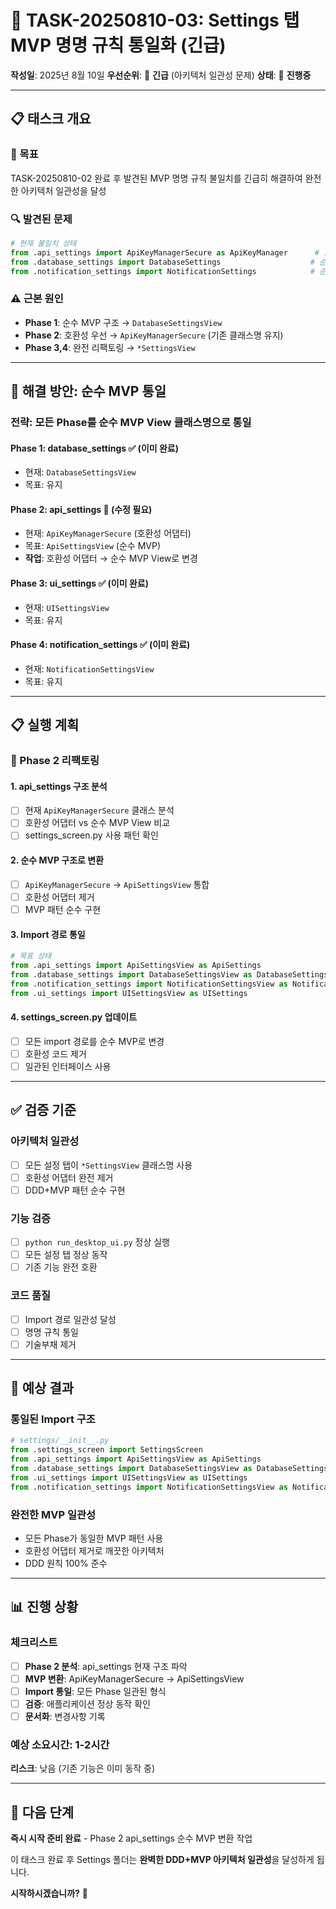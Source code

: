 # 🚨 **TASK-20250810-03: Settings 탭 MVP 명명 규칙 통일화 (긴급)**

**작성일**: 2025년 8월 10일
**우선순위**: 🔴 **긴급** (아키텍처 일관성 문제)
**상태**: 🔄 **진행중**

---

## 📋 **태스크 개요**

### **🎯 목표**
TASK-20250810-02 완료 후 발견된 MVP 명명 규칙 불일치를 긴급히 해결하여 완전한 아키텍처 일관성을 달성

### **🔍 발견된 문제**
```python
# 현재 불일치 상태
from .api_settings import ApiKeyManagerSecure as ApiKeyManager      # 호환성 우선 전략
from .database_settings import DatabaseSettings                    # 순수 MVP 전략
from .notification_settings import NotificationSettings            # 순수 MVP 전략
```

### **⚠️ 근본 원인**
- **Phase 1**: 순수 MVP 구조 → `DatabaseSettingsView`
- **Phase 2**: 호환성 우선 → `ApiKeyManagerSecure` (기존 클래스명 유지)
- **Phase 3,4**: 완전 리팩토링 → `*SettingsView`

---

## 🎯 **해결 방안: 순수 MVP 통일**

### **전략**: 모든 Phase를 순수 MVP View 클래스명으로 통일

#### **Phase 1: database_settings** ✅ (이미 완료)
- 현재: `DatabaseSettingsView`
- 목표: 유지

#### **Phase 2: api_settings** 🔄 (수정 필요)
- 현재: `ApiKeyManagerSecure` (호환성 어댑터)
- 목표: `ApiSettingsView` (순수 MVP)
- **작업**: 호환성 어댑터 → 순수 MVP View로 변경

#### **Phase 3: ui_settings** ✅ (이미 완료)
- 현재: `UISettingsView`
- 목표: 유지

#### **Phase 4: notification_settings** ✅ (이미 완료)
- 현재: `NotificationSettingsView`
- 목표: 유지

---

## 📋 **실행 계획**

### **🔧 Phase 2 리팩토링**

#### **1. api_settings 구조 분석**
- [ ] 현재 `ApiKeyManagerSecure` 클래스 분석
- [ ] 호환성 어댑터 vs 순수 MVP View 비교
- [ ] settings_screen.py 사용 패턴 확인

#### **2. 순수 MVP 구조로 변환**
- [ ] `ApiKeyManagerSecure` → `ApiSettingsView` 통합
- [ ] 호환성 어댑터 제거
- [ ] MVP 패턴 순수 구현

#### **3. Import 경로 통일**
```python
# 목표 상태
from .api_settings import ApiSettingsView as ApiSettings
from .database_settings import DatabaseSettingsView as DatabaseSettings
from .notification_settings import NotificationSettingsView as NotificationSettings
from .ui_settings import UISettingsView as UISettings
```

#### **4. settings_screen.py 업데이트**
- [ ] 모든 import 경로를 순수 MVP로 변경
- [ ] 호환성 코드 제거
- [ ] 일관된 인터페이스 사용

---

## ✅ **검증 기준**

### **아키텍처 일관성**
- [ ] 모든 설정 탭이 `*SettingsView` 클래스명 사용
- [ ] 호환성 어댑터 완전 제거
- [ ] DDD+MVP 패턴 순수 구현

### **기능 검증**
- [ ] `python run_desktop_ui.py` 정상 실행
- [ ] 모든 설정 탭 정상 동작
- [ ] 기존 기능 완전 호환

### **코드 품질**
- [ ] Import 경로 일관성 달성
- [ ] 명명 규칙 통일
- [ ] 기술부채 제거

---

## 🎯 **예상 결과**

### **통일된 Import 구조**
```python
# settings/__init__.py
from .settings_screen import SettingsScreen
from .api_settings import ApiSettingsView as ApiSettings
from .database_settings import DatabaseSettingsView as DatabaseSettings
from .ui_settings import UISettingsView as UISettings
from .notification_settings import NotificationSettingsView as NotificationSettings
```

### **완전한 MVP 일관성**
- 모든 Phase가 동일한 MVP 패턴 사용
- 호환성 어댑터 제거로 깨끗한 아키텍처
- DDD 원칙 100% 준수

---

## 📊 **진행 상황**

### **체크리스트**
- [ ] **Phase 2 분석**: api_settings 현재 구조 파악
- [ ] **MVP 변환**: ApiKeyManagerSecure → ApiSettingsView
- [ ] **Import 통일**: 모든 Phase 일관된 형식
- [ ] **검증**: 애플리케이션 정상 동작 확인
- [ ] **문서화**: 변경사항 기록

### **예상 소요시간**: 1-2시간
**리스크**: 낮음 (기존 기능은 이미 동작 중)

---

## 🚀 **다음 단계**

**즉시 시작 준비 완료** - Phase 2 api_settings 순수 MVP 변환 작업

이 태스크 완료 후 Settings 폴더는 **완벽한 DDD+MVP 아키텍처 일관성**을 달성하게 됩니다.

**시작하시겠습니까?** 🎯
